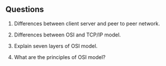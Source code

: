 
## Questions

1. Differences between client server and peer to peer network.

2. Differences between OSI and TCP/IP model.

3. Explain seven layers of OSI model.

4. What are the principles of OSI model?